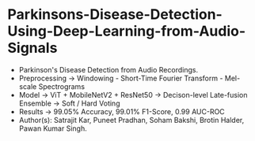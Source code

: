 # Parkinsons-Disease-Detection-Using-Deep-Learning-from-Audio-Signals

- Parkinson's Disease Detection from Audio Recordings.
- Preprocessing -> Windowing - Short-Time Fourier Transform - Mel-scale Spectrograms
- Model -> ViT + MobileNetV2 + ResNet50 -> Decison-level Late-fusion Ensemble -> Soft / Hard Voting
- Results -> 99.05% Accuracy, 99.01% F1-Score, 0.99 AUC-ROC
- Author(s): Satrajit Kar, Puneet Pradhan, Soham Bakshi, Brotin Halder, Pawan Kumar Singh.
